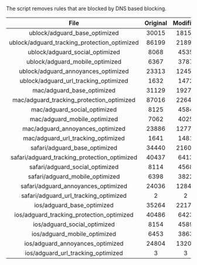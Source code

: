 The script removes rules that are blocked by DNS based blocking.


| File | Original | Modified |
|:----:|:-----:|:-----:|
| ublock/adguard_base_optimized | 30015 | 18153 |
| ublock/adguard_tracking_protection_optimized | 86199 | 21894 |
| ublock/adguard_social_optimized | 8068 | 4535 |
| ublock/adguard_mobile_optimized | 6367 | 3787 |
| ublock/adguard_annoyances_optimized | 23313 | 12454 |
| ublock/adguard_url_tracking_optimized | 1632 | 1472 |
| mac/adguard_base_optimized | 31129 | 19270 |
| mac/adguard_tracking_protection_optimized | 87016 | 22642 |
| mac/adguard_social_optimized | 8125 | 4584 |
| mac/adguard_mobile_optimized | 7062 | 4025 |
| mac/adguard_annoyances_optimized | 23886 | 12773 |
| mac/adguard_url_tracking_optimized | 1641 | 1481 |
| safari/adguard_base_optimized | 34440 | 21608 |
| safari/adguard_tracking_protection_optimized | 40437 | 6413 |
| safari/adguard_social_optimized | 8114 | 4568 |
| safari/adguard_mobile_optimized | 6398 | 3822 |
| safari/adguard_annoyances_optimized | 24036 | 12847 |
| safari/adguard_url_tracking_optimized | 2 | 2 |
| ios/adguard_base_optimized | 35264 | 22176 |
| ios/adguard_tracking_protection_optimized | 40486 | 6423 |
| ios/adguard_social_optimized | 8154 | 4589 |
| ios/adguard_mobile_optimized | 6453 | 3863 |
| ios/adguard_annoyances_optimized | 24804 | 13207 |
| ios/adguard_url_tracking_optimized | 3 | 3 |